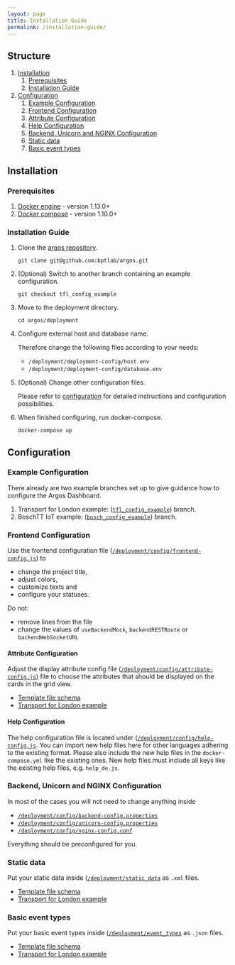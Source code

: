 ```yaml
---
layout: page
title: Installation Guide
permalink: /installation-guide/
---
```


## Structure

1. [Installation](#installation)
    1. [Prerequisites](#prerequisites)
    1. [Installation Guide](#installation-guide)
1. [Configuration](#configuration)
    1. [Example Configuration](#example-configuration)
    1. [Frontend Configuration](#frontend-configuration)
    1. [Attribute Configuration](#attribute-configuration)
    1. [Help Configuration](#help-configuration)
    1. [Backend, Unicorn and NGINX Configuration](#backend-unicorn-and-nginx-configuration)
    1. [Static data](#static-data)
    1. [Basic event types](#basic-event-types)

## Installation

### Prerequisites
1. [Docker engine](https://www.docker.com/) - version 1.13.0+
1. [Docker compose](https://docs.docker.com/compose/install/) - version 1.10.0+

### Installation Guide

1. Clone the [argos repository](https://github.com/bptlab/argos).

    ```git clone git@github.com:bptlab/argos.git```
1. (Optional) Switch to another branch containing an example configuration.

    ```git checkout tfl_config_example```
1. Move to the deployment directory.

    ```cd argos/deployment```
1. Configure external host and database name.

    Therefore change the following files according to your needs:
    - ```/deployment/deployment-config/host.env```
    - ```/deployment/deployment-config/database.env```
1. (Optional) Change other configuration files.

    Please refer to [configuration](#configuration) for detailed instructions and configuration possibilities.
1. When finished configuring, run docker-compose.

    ```docker-compose up```


## Configuration

### Example Configuration

There already are two example branches set up to give guidance how to configure the Argos Dashboard.
1. Transport for London example: ([```tfl_config_example```](https://github.com/bptlab/argos/tree/tfl_config_example)) branch.
1. BoschTT IoT example: ([```bosch_config_example```](https://github.com/bptlab/argos/tree/bosch_config_example)) branch.

### Frontend Configuration

Use the frontend configuration file ([```/deployment/config/frontend-config.js```](https://github.com/bptlab/argos/tree/master/deployment/config/frontend-config.js)) to
* change the project title,
* adjust colors,
* customize texts and
* configure your statuses.

Do not:
* remove lines from the file
* change the values of ```useBackendMock```, ```backendRESTRoute``` or ```backendWebSocketURL```

#### Attribute Configuration

Adjust the display attribute config file ([```/deployment/config/attribute-config.js```](https://github.com/bptlab/argos/tree/master/deployment/config/attribute-config.js)) file to choose the attributes that should be displayed on the cards in the grid view.
* [Template file schema](https://github.com/bptlab/argos-frontend/wiki/AttributeConfig-Template)
* [Transport for London example](https://github.com/bptlab/argos/tree/tfl_config_example/deployment/config/attribute-config.js)

#### Help Configuration

The help configuration file is located under ([```/deployment/config/help-config.js```](https://github.com/bptlab/argos/tree/master/deployment/config/help-config.js). You can import new help files here for other languages adhering to the existing format. Please also include the new help files in the ```docker-compose.yml``` like the existing ones. New help files must include all keys like the existing help files, e.g. ```help_de.js```.

### Backend, Unicorn and NGINX Configuration

In most of the cases you will not need to change anything inside
* [```/deployment/config/backend-config.properties```](https://github.com/bptlab/argos/tree/master/deployment/config/backend-config.properties)
* [```/deployment/config/unicorn-config.properties```](https://github.com/bptlab/argos/tree/master/deployment/config/unicorn-config.properties)
* [```/deployment/config/nginx-config.conf```](https://github.com/bptlab/argos/tree/master/deployment/config/nginx-config.conf)

Everything should be preconfigured for you.

### Static data

Put your static data inside ([```/deployment/static_data```](https://github.com/bptlab/argos/tree/tfl_config_example/deployment/static_data) as ```.xml``` files.
* [Template file schema](https://github.com/bptlab/argos-backend/wiki/Static-Data-File-Schema)
* [Transport for London example](https://github.com/bptlab/argos/tree/tfl_config_example/deployment/static_data/tfl_small.xml)

### Basic event types

Put your basic event types inside ([```/deployment/event_types```](https://github.com/bptlab/argos/tree/tfl_config_example/deployment/event_types) as ```.json``` files.
* [Template file schema](https://github.com/bptlab/argos-backend/wiki/Default-EventType-File-Schema)
* [Transport for London example](https://github.com/bptlab/argos/tree/tfl_config_example/deployment/event_types/EstimatedArrivalChangedEventType.json)
